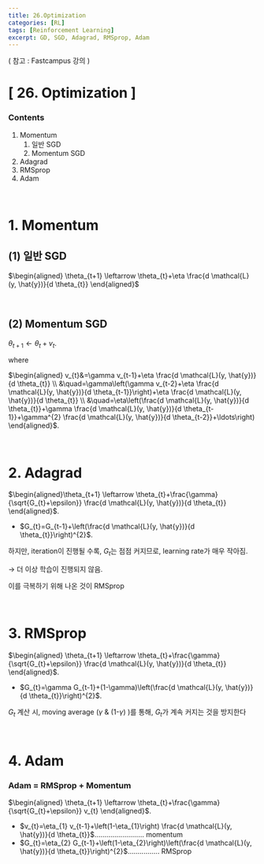 ```yaml
---
title: 26.Optimization
categories: [RL]
tags: [Reinforcement Learning]
excerpt: GD, SGD, Adagrad, RMSprop, Adam
---
```

<script src="https://cdn.mathjax.org/mathjax/latest/MathJax.js?config=TeX-AMS-MML_HTMLorMML" type="text/javascript"></script>

( 참고 : Fastcampus 강의 )

# [ 26. Optimization ]

### Contents

1. Momentum
   1. 일반 SGD
   2. Momentum SGD
2. Adagrad
3. RMSprop
4. Adam

<br>

# 1. Momentum

## (1) 일반 SGD

$\begin{aligned} \theta_{t+1} \leftarrow \theta_{t}+\eta \frac{d \mathcal{L}(y, \hat{y})}{d \theta_{t}} \end{aligned}$

<br>

## (2) Momentum SGD

$\theta_{t+1} \leftarrow \theta_{t}+v_{t}$.

where 

$\begin{aligned}
v_{t}&=\gamma v_{t-1}+\eta \frac{d \mathcal{L}(y, \hat{y})}{d \theta_{t}} \\
&\quad=\gamma\left(\gamma v_{t-2}+\eta \frac{d \mathcal{L}(y, \hat{y})}{d \theta_{t-1}}\right)+\eta \frac{d \mathcal{L}(y, \hat{y})}{d \theta_{t}} \\
&\quad=\eta\left(\frac{d \mathcal{L}(y, \hat{y})}{d \theta_{t}}+\gamma \frac{d \mathcal{L}(y, \hat{y})}{d \theta_{t-1}}+\gamma^{2} \frac{d \mathcal{L}(y, \hat{y})}{d \theta_{t-2}}+\ldots\right)
\end{aligned}$.

<br>

# 2. Adagrad

$\begin{aligned}\theta_{t+1} \leftarrow \theta_{t}+\frac{\gamma}{\sqrt{G_{t}+\epsilon}} \frac{d \mathcal{L}(y, \hat{y})}{d \theta_{t}} \end{aligned}$.

- $G_{t}=G_{t-1}+\left(\frac{d \mathcal{L}(y, \hat{y})}{d \theta_{t}}\right)^{2}$.

하지만, iteration이 진행될 수록, $G_t$는 점점 커지므로, learning rate가 매우 작아짐.

$\rightarrow$ 더 이상 학습이 진행되지 않음.

이를 극복하기 위해 나온 것이 RMSprop

<br>

# 3. RMSprop

$\begin{aligned}
\theta_{t+1} \leftarrow \theta_{t}+\frac{\gamma}{\sqrt{G_{t}+\epsilon}} \frac{d \mathcal{L}(y, \hat{y})}{d \theta_{t}} 
\end{aligned}$.

- $G_{t}=\gamma G_{t-1}+(1-\gamma)\left(\frac{d \mathcal{L}(y, \hat{y})}{d \theta_{t}}\right)^{2}$.

$G_t$ 계산 시, moving average ($\gamma$ & (1-$\gamma$) )를 통해, $G_t$가 계속 커지는 것을 방지한다

<br>

# 4. Adam

### Adam = RMSprop + Momentum

$\begin{aligned}
\theta_{t+1} \leftarrow \theta_{t}+\frac{\gamma}{\sqrt{G_{t}+\epsilon}} v_{t}
\end{aligned}$.

- $v_{t}=\eta_{1} v_{t-1}+\left(1-\eta_{1}\right) \frac{d \mathcal{L}(y, \hat{y})}{d \theta_{t}}$......................... momentum
- $G_{t}=\eta_{2} G_{t-1}+\left(1-\eta_{2}\right)\left(\frac{d \mathcal{L}(y, \hat{y})}{d \theta_{t}}\right)^{2}$................ RMSprop